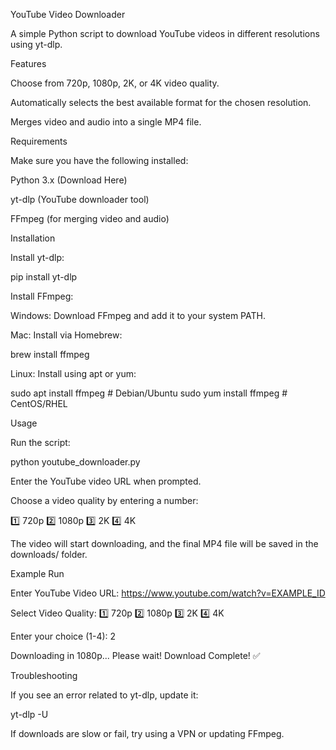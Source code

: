 YouTube Video Downloader

A simple Python script to download YouTube videos in different resolutions using yt-dlp.

Features

Choose from 720p, 1080p, 2K, or 4K video quality.

Automatically selects the best available format for the chosen resolution.

Merges video and audio into a single MP4 file.

Requirements

Make sure you have the following installed:

Python 3.x (Download Here)

yt-dlp (YouTube downloader tool)

FFmpeg (for merging video and audio)

Installation

Install yt-dlp:

pip install yt-dlp

Install FFmpeg:

Windows: Download FFmpeg and add it to your system PATH.

Mac: Install via Homebrew:

brew install ffmpeg

Linux: Install using apt or yum:

sudo apt install ffmpeg  # Debian/Ubuntu
sudo yum install ffmpeg  # CentOS/RHEL

Usage

Run the script:

python youtube_downloader.py

Enter the YouTube video URL when prompted.

Choose a video quality by entering a number:

1️⃣  720p
2️⃣  1080p
3️⃣  2K
4️⃣  4K

The video will start downloading, and the final MP4 file will be saved in the downloads/ folder.

Example Run

Enter YouTube Video URL: https://www.youtube.com/watch?v=EXAMPLE_ID

Select Video Quality:
1️⃣  720p
2️⃣  1080p
3️⃣  2K
4️⃣  4K

Enter your choice (1-4): 2

Downloading in 1080p... Please wait!
Download Complete! ✅

Troubleshooting

If you see an error related to yt-dlp, update it:

yt-dlp -U

If downloads are slow or fail, try using a VPN or updating FFmpeg.
